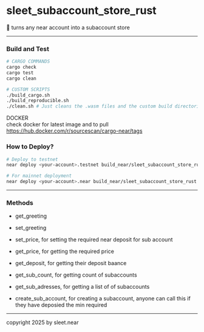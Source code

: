 # sleet_subaccount_store_rust

📝 turns any near account into a subaccount store

---

### Build and Test

```bash
# CARGO COMMANDS
cargo check
cargo test
cargo clean

# CUSTOM SCRIPTS
./build_cargo.sh
./build_reproducible.sh
./clean.sh # Just cleans the .wasm files and the custom build directories
```

DOCKER
<br/>
check docker for latest image and to pull
<br/>
https://hub.docker.com/r/sourcescan/cargo-near/tags


###  How to Deploy?

```bash
# Deploy to testnet
near deploy <your-account>.testnet build_near/sleet_subaccount_store_rust.wasm

# For mainnet deployment
near deploy <your-account>.near build_near/sleet_subaccount_store_rust.wasm
```

---


### Methods

- get_greeting
- set_greeting

- set_price, for setting the required near deposit for sub account
- get_price, for getting the required price
- get_deposit, for getting their deposit baance
- get_sub_count, for getting count of subaccounts
- get_sub_adresses,  for getting a list of of subaccounts
- create_sub_account, for creating a subaccount, anyone can call this if they have deposied the min required




---

copyright 2025 by sleet.near

